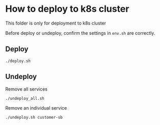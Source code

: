 # How to deploy to k8s cluster

This folder is only for deployment to k8s cluster

Before deploy or undeploy, confirm the settings in `env.sh` are correctly.

## Deploy

```shell
./deploy.sh
```

## Undeploy

Remove all services

```shell
./undeploy_all.sh
```

Remove an individual service

```shell
./undeploy.sh customer-sb
```
